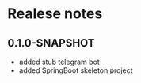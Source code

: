# Realese notes

## 0.1.0-SNAPSHOT
* added stub telegram bot
* added SpringBoot skeleton project



